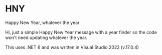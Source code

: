# HNY
Happy New Year, whatever the year 

Hi, just a simple Happy New Year message with a year finder so the code won't need updating whatever the year.

This uses .NET 6 and was written in Visual Studio 2022 (v.17.0.4)
